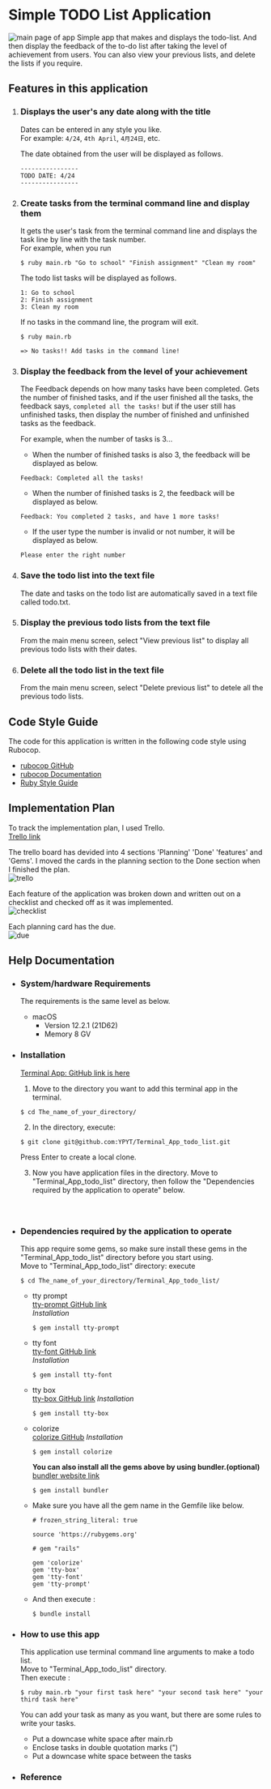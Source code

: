 # Simple TODO List Application  
![main page of app](./docs/screenshots_of_app/main_page.png)
Simple app that makes and displays the todo-list. And then display the feedback of the to-do list after taking the level of achievement from users.
You can also view your previous lists, and delete the lists if you require.  
  
  
## **Features in this application**  

1. ### **Displays the user's any date along with the title**  
   Dates can be entered in any style you like.  
   For example: `4/24`, `4th April`, `4月24日`, etc.  
   
   The date obtained from the user will be displayed as follows.  
   ```
   ----------------
   TODO DATE: 4/24 
   ----------------
   ```  

1. ### **Create tasks from the terminal command line and display them**  
   It gets the user's task from the terminal command line and displays the task line by line with the task number.  
   For example, when you run 
   ```
   $ ruby main.rb "Go to school" "Finish assignment" "Clean my room"
   ```
   The todo list tasks will be displayed as follows.  

   ```
   1: Go to school  
   2: Finish assignment  
   3: Clean my room
   ```
   If no tasks in the command line, the program will exit.  
   ```
   $ ruby main.rb

   => No tasks!! Add tasks in the command line!
   ```  

1. ### **Display the feedback from the level of your achievement**  
   The Feedback depends on how many tasks have been completed. Gets the number of finished tasks, and if the user finished all the tasks, the feedback says, `completed all the tasks!` but if the user still has unfinished tasks, then display the number of finished and unfinished tasks as the feedback.   

   For example, when the number of tasks is 3...  
   - When the number of finished tasks is also 3, the feedback will be displayed as below.  
   ```
   Feedback: Completed all the tasks!
   ```
   - When the number of finished tasks is 2, the feedback will be displayed as below.
   ```
   Feedback: You completed 2 tasks, and have 1 more tasks!
   ```
   - If the user type the number is invalid or not number, it will be displayed as below.
   ```
   Please enter the right number
   ```  

1. ### **Save the todo list into the text file**  
   The date and tasks on the todo list are automatically saved in a text file called todo.txt.    
    
  
1. ### **Display the previous todo lists from the text file**  
   From the main menu screen, select "View previous list" to display all previous todo lists with their dates.  
  

1. ### **Delete all the todo list in the text file**  
    From the main menu screen, select "Delete previous list" to detele all the previous todo lists.  
  

## **Code Style Guide**  
   The code for this application is written in the following code style using Rubocop.  
   - [rubocop GitHub](https://github.com/rubocop/rubocop)  
   - [rubocop Documentation](https://docs.rubocop.org/rubocop/index.html)  
   - [Ruby Style Guide](https://rubystyle.guide/)   
  
## **Implementation Plan**  
   To track the implementation plan, I used Trello.  
   [Trello link](https://trello.com/invite/b/PGmgoJE3/8cb4f316075ff150ee4103dd9a5e37ab/develop-an-implementation-plan-t1a3)  
  
   The trello board has devided into 4 sections 'Planning' 'Done' 'features' and 'Gems'. I moved the cards in the planning section to the Done section when I finished the plan.  
   ![trello](./docs/screenshots_of_app/trello.png)  

   Each feature of the application was broken down and written out on a checklist and checked off as it was implemented.  
   ![checklist](./docs/screenshots_of_app/checklist.png)  

   Each planning card has the due.  
   ![due](./docs/screenshots_of_app/due.png)  
  

## **Help Documentation**  

- ### **System/hardware Requirements**  
   The requirements is the same level as below.  
   - macOS 
     - Version 12.2.1 (21D62)
     - Memory 8 GV  
  

- ### **Installation**  
   [Terminal App: GitHub link is here](https://github.com/YPYT/Terminal_App_todo_list)  
     
   1. Move to the directory you want to add this terminal app in the terminal.  
   ``` 
   $ cd The_name_of_your_directory/
   ```  
  
   2. In the directory, execute:  
   ```
   $ git clone git@github.com:YPYT/Terminal_App_todo_list.git
   ```  
   Press Enter to create a local clone.  
 
   3. Now you have application files in the directory. Move to "Terminal_App_todo_list" directory, then follow the "Dependencies required by the application to operate" below.     
  　　  
  　　  
- ### **Dependencies required by the application to operate**  
   This app require some gems, so make sure install these gems in the "Terminal_App_todo_list" directory before you start using.   
   Move to "Terminal_App_todo_list" directory: execute  
   ``` 
   $ cd The_name_of_your_directory/Terminal_App_todo_list/
   ```  
   - tty prompt  
     [tty-prompt GitHub link](https://github.com/piotrmurach/tty-prompt)  
     *Installation*  
     ```
     $ gem install tty-prompt
     ```  

   - tty font  
     [tty-font GitHub link](https://github.com/piotrmurach/tty-font)  
     *Installation*   
     ```
     $ gem install tty-font
     ```  

   - tty box  
     [tty-box GitHub link](https://github.com/piotrmurach/tty-box)
     *Installation*  
     ```
     $ gem install tty-box  
     ``` 

   - colorize  
     [colorize GitHub](https://github.com/fazibear/colorize)
     *Installation*  
     ```
     $ gem install colorize
     ```  
     
     **You can also install all the gems above by using bundler.(optional)**  
     [bundler website link](https://bundler.io/)
     
     ``` 
     $ gem install bundler
     ```

   - Make sure you have all the gem name in the Gemfile like below.  
     ``` 
     # frozen_string_literal: true

     source 'https://rubygems.org'

     # gem "rails"

     gem 'colorize'
     gem 'tty-box'
     gem 'tty-font'
     gem 'tty-prompt'
     ``` 

   - And then execute :
     ```
     $ bundle install 
     ```

- ### **How to use this app**  
   This application use terminal command line arguments to make a todo list.     
   Move to "Terminal_App_todo_list" directory.  
   Then execute :  
   ```
   $ ruby main.rb "your first task here" "your second task here" "your third task here"
   ```
   You can add your task as many as you want, but there are some rules to write your tasks.  
   - Put a downcase white space after main.rb
   - Enclose tasks in double quotation marks (")
   - Put a downcase white space between the tasks  


- ### **Reference**
   
